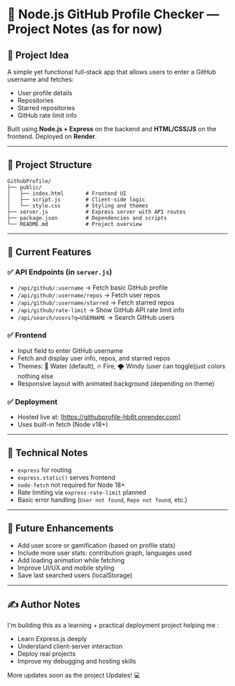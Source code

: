 # 📘 Node.js GitHub Profile Checker — Project Notes (as for now)

## 🧠 Project Idea

A simple yet functional full-stack app that allows users to enter a GitHub username and fetches:

* User profile details
* Repositories
* Starred repositories
* GitHub rate limit info

Built using **Node.js + Express** on the backend and **HTML/CSS/JS** on the frontend. Deployed on **Render**.

---

## 📂 Project Structure

```
GithubProfile/
├── public/
│   ├── index.html       # Frontend UI
│   ├── script.js        # Client-side logic
│   └── style.css        # Styling and themes
├── server.js            # Express server with API routes
├── package.json         # Dependencies and scripts
└── README.md            # Project overview
```

---

## 🚀 Current Features

### ✅ API Endpoints (in `server.js`)

* `/api/github/:username` → Fetch basic GitHub profile
* `/api/github/:username/repos` → Fetch user repos
* `/api/github/:username/starred` → Fetch starred repos
* `/api/github/rate-limit` → Show GitHub API rate limit info
* `/api/search/users?q=USERNAME` → Search GitHub users

### ✅ Frontend

* Input field to enter GitHub username
* Fetch and display user info, repos, and starred repos
* Themes: 🌊 Water (default), 🔥 Fire, 🌪️ Windy (user can toggle)just colors nothing else
* Responsive layout with animated background (depending on theme)

### ✅ Deployment

* Hosted live at: [https://githubprofile-hb6t.onrender.com]
* Uses built-in fetch (Node v18+)

---

## 🔧 Technical Notes

* `express` for routing
* `express.static()` serves frontend
* `node-fetch` not required for Node 18+
* Rate limiting via `express-rate-limit` planned
* Basic error handling (`User not found`, `Repo not found`, etc.)

---

## 📌 Future Enhancements

* Add user score or gamification (based on profile stats)
* Include more user stats: contribution graph, languages used
* Add loading animation while fetching
* Improve UI/UX and mobile styling
* Save last searched users (localStorage)

---

## ✍️ Author Notes

I'm building this as a learning + practical deployment project helping me :

* Learn Express.js deeply
* Understand client-server interaction
* Deploy real projects
* Improve my debugging and hosting skills

More updates soon as the project Updates! 💻
